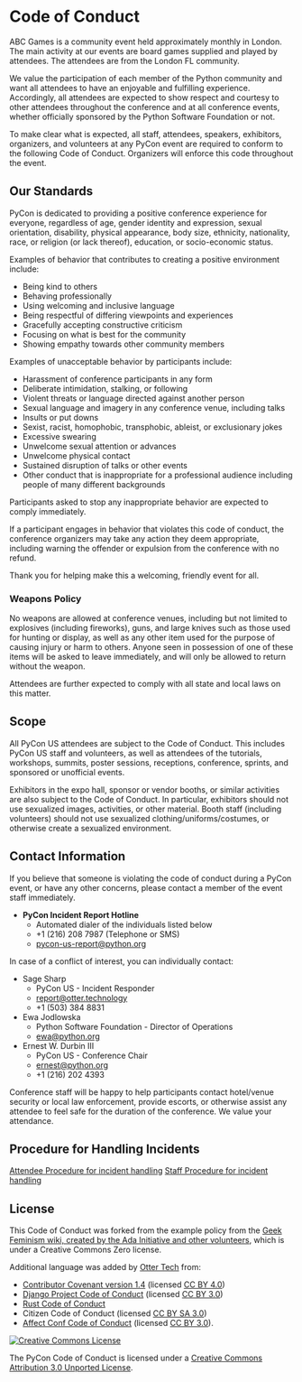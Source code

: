# Code of Conduct

ABC Games is a community event held approximately monthly in London. The main activity at our events are board games supplied and played by attendees. The attendees are from the London FL community.

We value the participation of each member of the Python community and want all attendees to have an enjoyable and fulfilling experience. Accordingly, all attendees are expected to show respect and courtesy to other attendees throughout the conference and at all conference events, whether officially sponsored by the Python Software Foundation or not.

To make clear what is expected, all staff, attendees, speakers, exhibitors, organizers, and volunteers at any PyCon event are required to conform to the following Code of Conduct. Organizers will enforce this code throughout the event.

## Our Standards

PyCon is dedicated to providing a positive conference experience for everyone, regardless of age, gender identity and expression, sexual orientation, disability, physical appearance, body size, ethnicity, nationality, race, or religion (or lack thereof), education, or socio-economic status.

Examples of behavior that contributes to creating a positive environment include:

- Being kind to others
- Behaving professionally
- Using welcoming and inclusive language
- Being respectful of differing viewpoints and experiences
- Gracefully accepting constructive criticism
- Focusing on what is best for the community
- Showing empathy towards other community members

Examples of unacceptable behavior by participants include:

- Harassment of conference participants in any form
- Deliberate intimidation, stalking, or following
- Violent threats or language directed against another person
- Sexual language and imagery in any conference venue, including talks
- Insults or put downs
- Sexist, racist, homophobic, transphobic, ableist, or exclusionary jokes
- Excessive swearing
- Unwelcome sexual attention or advances
- Unwelcome physical contact
- Sustained disruption of talks or other events
- Other conduct that is inappropriate for a professional audience including people of many different backgrounds


Participants asked to stop any inappropriate behavior are expected to comply immediately.

If a participant engages in behavior that violates this code of conduct, the conference organizers may take any action they deem appropriate, including warning the offender or expulsion from the conference with no refund.

Thank you for helping make this a welcoming, friendly event for all.

### Weapons Policy

No weapons are allowed at conference venues, including but not limited to explosives (including fireworks), guns, and large knives such as those used for hunting or display, as well as any other item used for the purpose of causing injury or harm to others. Anyone seen in possession of one of these items will be asked to leave immediately, and will only be allowed to return without the weapon.

Attendees are further expected to comply with all state and local laws on this matter.

## Scope

All PyCon US attendees are subject to the Code of Conduct. This includes PyCon US staff and volunteers, as well as attendees of the tutorials, workshops, summits, poster sessions, receptions, conference, sprints, and sponsored or unofficial events.

Exhibitors in the expo hall, sponsor or vendor booths, or similar activities are also subject to the Code of Conduct. In particular, exhibitors should not use sexualized images, activities, or other material. Booth staff (including volunteers) should not use sexualized clothing/uniforms/costumes, or otherwise create a sexualized environment.

## Contact Information

If you believe that someone is violating the code of conduct during a PyCon event, or have any other concerns, please contact a member of the event staff immediately.

- **PyCon Incident Report Hotline**
    - Automated dialer of the individuals listed below
    - +1 (216) 208 7987 (Telephone or SMS)
    - <pycon-us-report@python.org>

In case of a conflict of interest, you can individually contact:

  * Sage Sharp
      * PyCon US - Incident Responder
      * <report@otter.technology>
      * +1 (503) 384 8831
  * Ewa Jodlowska
      * Python Software Foundation - Director of Operations
      * <ewa@python.org>
  * Ernest W. Durbin III
      * PyCon US - Conference Chair
      * <ernest@python.org>
      * +1 (216) 202 4393

Conference staff will be happy to help participants contact hotel/venue security or local law enforcement, provide escorts, or otherwise assist any attendee to feel safe for the duration of the conference. We value your attendance.

## Procedure for Handling Incidents

[Attendee Procedure for incident handling](https://us.pycon.org/2018/about/code-of-conduct/attendee-procedure/)
[Staff Procedure for incident handling](https://us.pycon.org/2018/about/code-of-conduct/staff-procedure/)

## License

This Code of Conduct was forked from the example policy from the [Geek Feminism wiki, created by the Ada Initiative and other volunteers](http://geekfeminism.wikia.com/wiki/Conference_anti-harassment/Policy), which is under a Creative Commons Zero license.

Additional language was added by [Otter Tech](https://otter.technology/) from:

- [Contributor Covenant version 1.4](https://www.contributor-covenant.org/version/1/4/code-of-conduct) (licensed [CC BY 4.0](https://github.com/ContributorCovenant/contributor_covenant/blob/master/LICENSE.md))
- [Django Project Code of Conduct](https://www.djangoproject.com/conduct/) (licensed [CC BY 3.0](http://creativecommons.org/licenses/by-sa/3.0/))
- [Rust Code of Conduct](https://www.rust-lang.org/en-US/conduct.html)
- Citizen Code of Conduct (licensed [CC BY SA 3.0](http://creativecommons.org/licenses/by-sa/3.0/))
- [Affect Conf Code of Conduct](https://affectconf.com/coc/) (licensed [CC BY 3.0](http://creativecommons.org/licenses/by-sa/3.0/)).

[![Creative Commons License](http://i.creativecommons.org/l/by/3.0/88x31.png)](http://creativecommons.org/licenses/by/3.0/)

The PyCon Code of Conduct is licensed under a [Creative Commons Attribution 3.0 Unported License](http://creativecommons.org/licenses/by/3.0/).
<!--stackedit_data:
eyJoaXN0b3J5IjpbOTc1NTU2OTQyLDEwMDc4ODAzMjVdfQ==
-->